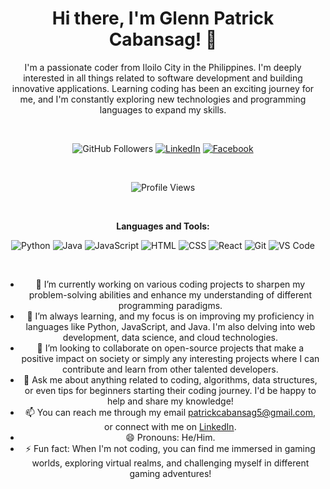<div align="center">

# Hi there, I'm Glenn Patrick Cabansag! 👋

I'm a passionate coder from Iloilo City in the Philippines. I'm deeply interested in all things related to software development and building innovative applications. Learning coding has been an exciting journey for me, and I'm constantly exploring new technologies and programming languages to expand my skills.

<br>

![GitHub Followers](https://img.shields.io/github/followers/Gl3nnnn?style=social)
[![LinkedIn](https://img.shields.io/badge/LinkedIn-Connect-blue)](https://www.linkedin.com/in/glenpatrick/)
[![Facebook](https://img.shields.io/badge/Facebook-Visit-3b5998)](https://www.facebook.com/Gl3nQt/)
 
<br>

![Profile Views](https://komarev.com/ghpvc/?username=Gl3nnnn&color=blue)


<br>

**Languages and Tools:**

![Python](https://img.shields.io/badge/-Python-3776AB?style=flat-square&logo=python&logoColor=white)
![Java](https://img.shields.io/badge/-Java-007396?style=flat-square&logo=java&logoColor=white)
![JavaScript](https://img.shields.io/badge/-JavaScript-F7DF1E?style=flat-square&logo=javascript&logoColor=black)
![HTML](https://img.shields.io/badge/-HTML-E34F26?style=flat-square&logo=html5&logoColor=white)
![CSS](https://img.shields.io/badge/-CSS-1572B6?style=flat-square&logo=css3&logoColor=white)
![React](https://img.shields.io/badge/-React-61DAFB?style=flat-square&logo=react&logoColor=black)
![Git](https://img.shields.io/badge/-Git-F05032?style=flat-square&logo=git&logoColor=white)
![VS Code](https://img.shields.io/badge/-VS%20Code-007ACC?style=flat-square&logo=visual-studio-code&logoColor=white)

<br>

- 🔭 I’m currently working on various coding projects to sharpen my problem-solving abilities and enhance my understanding of different programming paradigms.
- 🌱 I’m always learning, and my focus is on improving my proficiency in languages like Python, JavaScript, and Java. I'm also delving into web development, data science, and cloud technologies.
- 👯 I’m looking to collaborate on open-source projects that make a positive impact on society or simply any interesting projects where I can contribute and learn from other talented developers.
- 💬 Ask me about anything related to coding, algorithms, data structures, or even tips for beginners starting their coding journey. I'd be happy to help and share my knowledge!
- 📫 You can reach me through my email patrickcabansag5@gmail.com, or connect with me on [LinkedIn](https://www.linkedin.com/in/glenpatrick/).
- 😄 Pronouns: He/Him.
- ⚡ Fun fact: When I'm not coding, you can find me immersed in gaming worlds, exploring virtual realms, and challenging myself in different gaming adventures!

</div>

